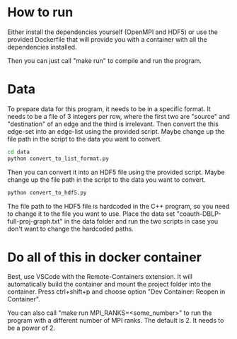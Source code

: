 # How to run

Either install the dependencies yourself (OpenMPI and HDF5) or use the provided Dockerfile that will provide you with a container with all the dependencies installed.

Then you can just call "make run" to compile and run the program.

# Data

To prepare data for this program, it needs to be in a specific format.
It needs to be a file of 3 integers per row, where the first two are "source" and "destination" of an edge and the third is irrelevant.
Then convert the this edge-set into an edge-list using the provided script. Maybe change up the file path in the script to the data you want to convert.

```bash
cd data
python convert_to_list_format.py
```

Then you can convert it into an HDF5 file using the provided script. Maybe change up the file path in the script to the data you want to convert.

```bash
python convert_to_hdf5.py
```

The file path to the HDF5 file is hardcoded in the C++ program, so you need to change it to the file you want to use.
Place the data set "coauth-DBLP-full-proj-graph.txt" in the data folder and run the two scripts in case you don't want to change the hardcoded paths.

# Do all of this in docker container

Best, use VSCode with the Remote-Containers extension. It will automatically build the container and mount the project folder into the container. Press ctrl+shift+p and choose option "Dev Container: Reopen in Container".

You can also call "make run MPI_RANKS=<some_number>" to run the program with a different number of MPI ranks. The default is 2. It needs to be a power of 2.
